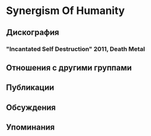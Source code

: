 # Synergism Of Humanity



## Дискография

### "Incantated Self Destruction" 2011, Death Metal




## Отношения с другими группами


## Публикации


## Обсуждения


## Упоминания

